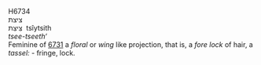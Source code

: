 <body>
  <p>H6734<br>  ציצת  <br> צִּיצִּת  ‎  tsı̂ytsith  <br><i>tsee-tseeth‘ </i><br>Feminine of <a href="h6731.htm">6731</a>  a <i>floral</i> or <i>wing</i> like projection, that is, a <i>fore</i> <i>lock</i> of hair, a <i>tassel: - </i>fringe, lock.<br></p>
 </body>